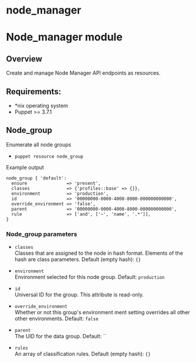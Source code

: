 node_manager
============

# Node_manager module

## Overview

Create and manage Node Manager API endpoints as resources.

## Requirements:

- *nix operating system
- Puppet >= 3.7.1  

## Node_group

Enumerate all node groups
* `puppet resource node_group`<br />

Example output
```
node_group { 'default':
  ensure               => 'present',
  classes              => {'profiles::base' => {}},
  environment          => 'production',
  id                   => '00000000-0000-4000-8000-000000000000',
  override_environment => 'false',
  parent               => '00000000-0000-4000-8000-000000000000',
  rule                 => ['and', ['~', 'name', '.*']],
}
```

### Node_group parameters

* `classes`<br />
Classes that are assigned to the node in hash format.  Elements of the hash
are class parameters. Default (empty hash): `{}`

* `environment`<br />
Environment selected for this node group. Default: `production`

* `id`<br />
Universal ID for the group. This attribute is read-only.

* `override_environment`<br />
Whether or not this group's environment ment setting overrides
all other other environments. Default: `false`

* `parent`<br />
The UID for the data group. Default: ``

* `rules`<br />
An array of classification rules. Default (empty hash): `{}`
